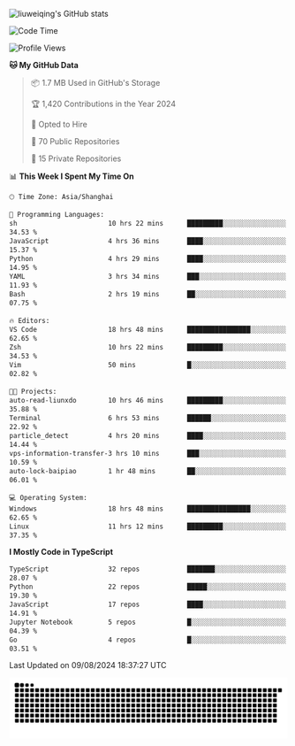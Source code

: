 ![liuweiqing's GitHub stats](https://github-readme-stats.vercel.app/api?username=14790897&show_icons=true&locale=cn&include_all_commits=true&count_private=true)

<!--START_SECTION:waka-->
![Code Time](http://img.shields.io/badge/Code%20Time-1%2C231%20hrs%203%20mins-blue)

![Profile Views](http://img.shields.io/badge/Profile%20Views-41-blue)

**🐱 My GitHub Data** 

> 📦 1.7 MB Used in GitHub's Storage 
 > 
> 🏆 1,420 Contributions in the Year 2024
 > 
> 💼 Opted to Hire
 > 
> 📜 70 Public Repositories 
 > 
> 🔑 15 Private Repositories 
 > 
📊 **This Week I Spent My Time On** 

```text
🕑︎ Time Zone: Asia/Shanghai

💬 Programming Languages: 
sh                       10 hrs 22 mins      █████████░░░░░░░░░░░░░░░░   34.53 % 
JavaScript               4 hrs 36 mins       ████░░░░░░░░░░░░░░░░░░░░░   15.37 % 
Python                   4 hrs 29 mins       ████░░░░░░░░░░░░░░░░░░░░░   14.95 % 
YAML                     3 hrs 34 mins       ███░░░░░░░░░░░░░░░░░░░░░░   11.93 % 
Bash                     2 hrs 19 mins       ██░░░░░░░░░░░░░░░░░░░░░░░   07.75 % 

🔥 Editors: 
VS Code                  18 hrs 48 mins      ████████████████░░░░░░░░░   62.65 % 
Zsh                      10 hrs 22 mins      █████████░░░░░░░░░░░░░░░░   34.53 % 
Vim                      50 mins             █░░░░░░░░░░░░░░░░░░░░░░░░   02.82 % 

🐱‍💻 Projects: 
auto-read-liunxdo        10 hrs 46 mins      █████████░░░░░░░░░░░░░░░░   35.88 % 
Terminal                 6 hrs 53 mins       ██████░░░░░░░░░░░░░░░░░░░   22.92 % 
particle_detect          4 hrs 20 mins       ████░░░░░░░░░░░░░░░░░░░░░   14.44 % 
vps-information-transfer-3 hrs 10 mins       ███░░░░░░░░░░░░░░░░░░░░░░   10.59 % 
auto-lock-baipiao        1 hr 48 mins        ██░░░░░░░░░░░░░░░░░░░░░░░   06.01 % 

💻 Operating System: 
Windows                  18 hrs 48 mins      ████████████████░░░░░░░░░   62.65 % 
Linux                    11 hrs 12 mins      █████████░░░░░░░░░░░░░░░░   37.35 % 
```

**I Mostly Code in TypeScript** 

```text
TypeScript               32 repos            ███████░░░░░░░░░░░░░░░░░░   28.07 % 
Python                   22 repos            █████░░░░░░░░░░░░░░░░░░░░   19.30 % 
JavaScript               17 repos            ████░░░░░░░░░░░░░░░░░░░░░   14.91 % 
Jupyter Notebook         5 repos             █░░░░░░░░░░░░░░░░░░░░░░░░   04.39 % 
Go                       4 repos             █░░░░░░░░░░░░░░░░░░░░░░░░   03.51 % 
```




 Last Updated on 09/08/2024 18:37:27 UTC
<!--END_SECTION:waka-->

<picture>
  <source media="(prefers-color-scheme: dark)" srcset="https://raw.githubusercontent.com/14790897/14790897/output/github-contribution-grid-snake-dark.svg" />
  <source media="(prefers-color-scheme: light)" srcset="https://raw.githubusercontent.com/14790897/14790897/output/github-contribution-grid-snake.svg" />
  <img alt="github-snake" src="https://raw.githubusercontent.com/14790897/14790897/output/github-contribution-grid-snake.svg" />
</picture>
